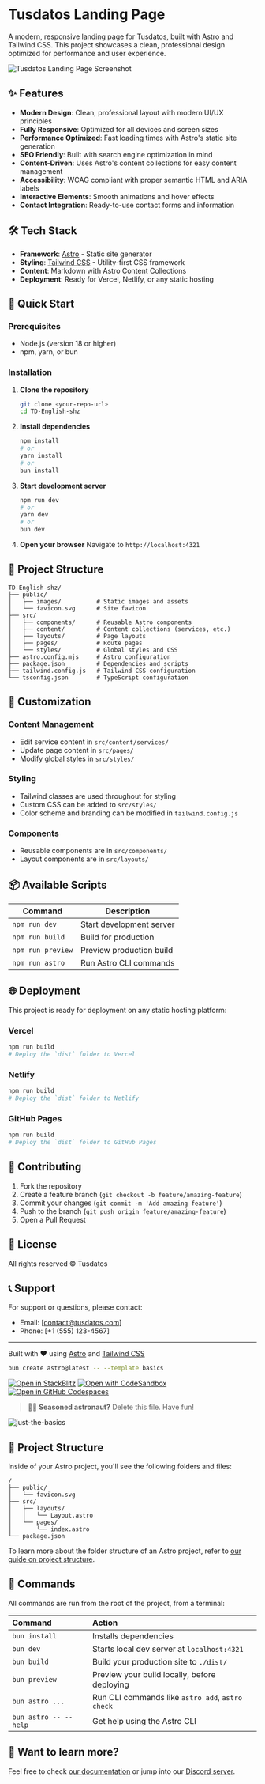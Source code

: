# Tusdatos Landing Page

A modern, responsive landing page for Tusdatos, built with Astro and Tailwind CSS. This project showcases a clean, professional design optimized for performance and user experience.

![Tusdatos Landing Page Screenshot](./public/images/page.png)

## ✨ Features

- **Modern Design**: Clean, professional layout with modern UI/UX principles
- **Fully Responsive**: Optimized for all devices and screen sizes
- **Performance Optimized**: Fast loading times with Astro's static site generation
- **SEO Friendly**: Built with search engine optimization in mind
- **Content-Driven**: Uses Astro's content collections for easy content management
- **Accessibility**: WCAG compliant with proper semantic HTML and ARIA labels
- **Interactive Elements**: Smooth animations and hover effects
- **Contact Integration**: Ready-to-use contact forms and information

## 🛠️ Tech Stack

- **Framework**: [Astro](https://astro.build/) - Static site generator
- **Styling**: [Tailwind CSS](https://tailwindcss.com/) - Utility-first CSS framework
- **Content**: Markdown with Astro Content Collections
- **Deployment**: Ready for Vercel, Netlify, or any static hosting

## 🚀 Quick Start

### Prerequisites

- Node.js (version 18 or higher)
- npm, yarn, or bun

### Installation

1. **Clone the repository**
   ```bash
   git clone <your-repo-url>
   cd TD-English-shz
   ```

2. **Install dependencies**
   ```bash
   npm install
   # or
   yarn install
   # or
   bun install
   ```

3. **Start development server**
   ```bash
   npm run dev
   # or
   yarn dev
   # or
   bun dev
   ```

4. **Open your browser**
   Navigate to `http://localhost:4321`

## 📁 Project Structure

```
TD-English-shz/
├── public/
│   ├── images/          # Static images and assets
│   └── favicon.svg      # Site favicon
├── src/
│   ├── components/      # Reusable Astro components
│   ├── content/         # Content collections (services, etc.)
│   ├── layouts/         # Page layouts
│   ├── pages/           # Route pages
│   └── styles/          # Global styles and CSS
├── astro.config.mjs     # Astro configuration
├── package.json         # Dependencies and scripts
├── tailwind.config.js   # Tailwind CSS configuration
└── tsconfig.json        # TypeScript configuration
```

## 🎨 Customization

### Content Management
- Edit service content in `src/content/services/`
- Update page content in `src/pages/`
- Modify global styles in `src/styles/`

### Styling
- Tailwind classes are used throughout for styling
- Custom CSS can be added to `src/styles/`
- Color scheme and branding can be modified in `tailwind.config.js`

### Components
- Reusable components are in `src/components/`
- Layout components are in `src/layouts/`

## 📦 Available Scripts

| Command | Description |
|---------|-------------|
| `npm run dev` | Start development server |
| `npm run build` | Build for production |
| `npm run preview` | Preview production build |
| `npm run astro` | Run Astro CLI commands |

## 🌐 Deployment

This project is ready for deployment on any static hosting platform:

### Vercel
```bash
npm run build
# Deploy the `dist` folder to Vercel
```

### Netlify
```bash
npm run build
# Deploy the `dist` folder to Netlify
```

### GitHub Pages
```bash
npm run build
# Deploy the `dist` folder to GitHub Pages
```

## 🤝 Contributing

1. Fork the repository
2. Create a feature branch (`git checkout -b feature/amazing-feature`)
3. Commit your changes (`git commit -m 'Add amazing feature'`)
4. Push to the branch (`git push origin feature/amazing-feature`)
5. Open a Pull Request

## 📄 License

All rights reserved © Tusdatos

## 📞 Support

For support or questions, please contact:
- Email: [contact@tusdatos.com]
- Phone: [+1 (555) 123-4567]

---

Built with ❤️ using [Astro](https://astro.build/) and [Tailwind CSS](https://tailwindcss.com/)

```sh
bun create astro@latest -- --template basics
```

[![Open in StackBlitz](https://developer.stackblitz.com/img/open_in_stackblitz.svg)](https://stackblitz.com/github/withastro/astro/tree/latest/examples/basics)
[![Open with CodeSandbox](https://assets.codesandbox.io/github/button-edit-lime.svg)](https://codesandbox.io/p/sandbox/github/withastro/astro/tree/latest/examples/basics)
[![Open in GitHub Codespaces](https://github.com/codespaces/badge.svg)](https://codespaces.new/withastro/astro?devcontainer_path=.devcontainer/basics/devcontainer.json)

> 🧑‍🚀 **Seasoned astronaut?** Delete this file. Have fun!

![just-the-basics](https://github.com/withastro/astro/assets/2244813/a0a5533c-a856-4198-8470-2d67b1d7c554)

## 🚀 Project Structure

Inside of your Astro project, you'll see the following folders and files:

```text
/
├── public/
│   └── favicon.svg
├── src/
│   ├── layouts/
│   │   └── Layout.astro
│   └── pages/
│       └── index.astro
└── package.json
```

To learn more about the folder structure of an Astro project, refer to [our guide on project structure](https://docs.astro.build/en/basics/project-structure/).

## 🧞 Commands

All commands are run from the root of the project, from a terminal:

| Command                   | Action                                           |
| :------------------------ | :----------------------------------------------- |
| `bun install`             | Installs dependencies                            |
| `bun dev`             | Starts local dev server at `localhost:4321`      |
| `bun build`           | Build your production site to `./dist/`          |
| `bun preview`         | Preview your build locally, before deploying     |
| `bun astro ...`       | Run CLI commands like `astro add`, `astro check` |
| `bun astro -- --help` | Get help using the Astro CLI                     |

## 👀 Want to learn more?

Feel free to check [our documentation](https://docs.astro.build) or jump into our [Discord server](https://astro.build/chat).
